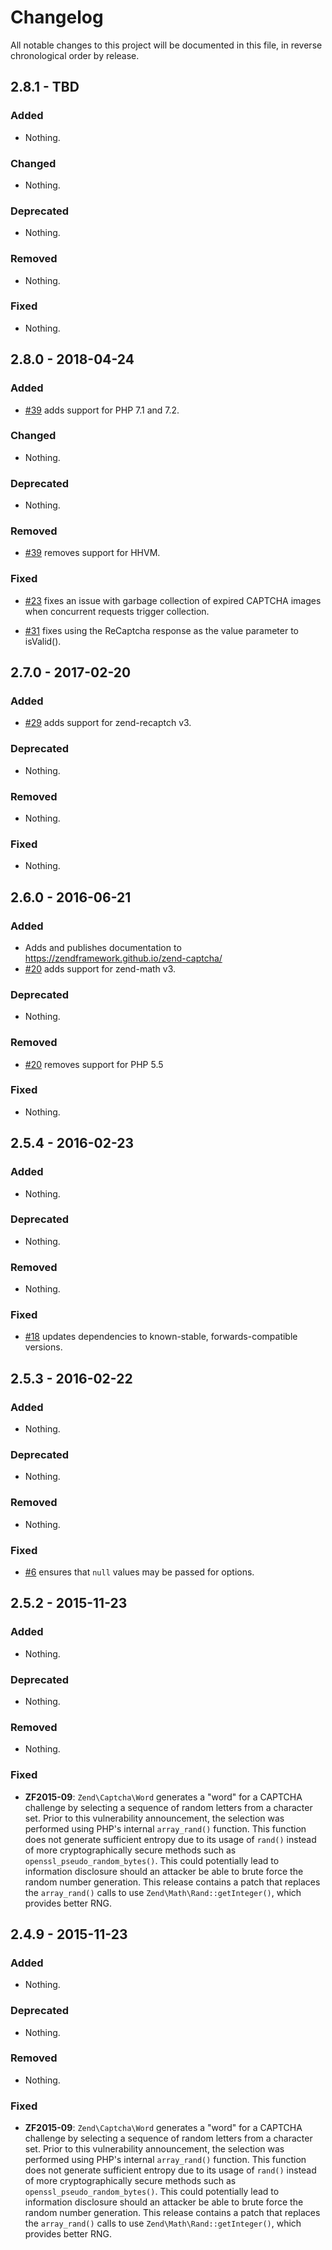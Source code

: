 # Changelog

All notable changes to this project will be documented in this file, in reverse chronological order by release.

## 2.8.1 - TBD

### Added

- Nothing.

### Changed

- Nothing.

### Deprecated

- Nothing.

### Removed

- Nothing.

### Fixed

- Nothing.

## 2.8.0 - 2018-04-24

### Added

- [#39](https://github.com/zendframework/zend-captcha/pull/39) adds support for PHP 7.1 and 7.2.

### Changed

- Nothing.

### Deprecated

- Nothing.

### Removed

- [#39](https://github.com/zendframework/zend-captcha/pull/39) removes support for HHVM.

### Fixed

- [#23](https://github.com/zendframework/zend-captcha/pull/23) fixes an issue with garbage collection of expired CAPTCHA images
  when concurrent requests trigger collection.

- [#31](https://github.com/zendframework/zend-captcha/pull/31) fixes using the
  ReCaptcha response as the value parameter to isValid().

## 2.7.0 - 2017-02-20

### Added

- [#29](https://github.com/zendframework/zend-captcha/pull/29) adds support for
  zend-recaptch v3.


### Deprecated

- Nothing.

### Removed

- Nothing.

### Fixed

- Nothing.

## 2.6.0 - 2016-06-21

### Added

- Adds and publishes documentation to https://zendframework.github.io/zend-captcha/
- [#20](https://github.com/zendframework/zend-captcha/pull/20) adds support for
  zend-math v3.

### Deprecated

- Nothing.

### Removed

- [#20](https://github.com/zendframework/zend-captcha/pull/20) removes support for
  PHP 5.5

### Fixed

- Nothing.

## 2.5.4 - 2016-02-23

### Added

- Nothing.

### Deprecated

- Nothing.

### Removed

- Nothing.

### Fixed

- [#18](https://github.com/zendframework/zend-captcha/pull/18) updates
  dependencies to known-stable, forwards-compatible versions.

## 2.5.3 - 2016-02-22

### Added

- Nothing.

### Deprecated

- Nothing.

### Removed

- Nothing.

### Fixed

- [#6](https://github.com/zendframework/zend-captcha/pull/6) ensures that `null`
  values may be passed for options.

## 2.5.2 - 2015-11-23

### Added

- Nothing.

### Deprecated

- Nothing.

### Removed

- Nothing.

### Fixed

- **ZF2015-09**: `Zend\Captcha\Word` generates a "word" for a CAPTCHA challenge
  by selecting a sequence of random letters from a character set. Prior to this
  vulnerability announcement, the selection was performed using PHP's internal
  `array_rand()` function. This function does not generate sufficient entropy
  due to its usage of `rand()` instead of more cryptographically secure methods
  such as `openssl_pseudo_random_bytes()`. This could potentially lead to
  information disclosure should an attacker be able to brute force the random
  number generation. This release contains a patch that replaces the
  `array_rand()` calls to use `Zend\Math\Rand::getInteger()`, which provides
  better RNG.

## 2.4.9 - 2015-11-23

### Added

- Nothing.

### Deprecated

- Nothing.

### Removed

- Nothing.

### Fixed

- **ZF2015-09**: `Zend\Captcha\Word` generates a "word" for a CAPTCHA challenge
  by selecting a sequence of random letters from a character set. Prior to this
  vulnerability announcement, the selection was performed using PHP's internal
  `array_rand()` function. This function does not generate sufficient entropy
  due to its usage of `rand()` instead of more cryptographically secure methods
  such as `openssl_pseudo_random_bytes()`. This could potentially lead to
  information disclosure should an attacker be able to brute force the random
  number generation. This release contains a patch that replaces the
  `array_rand()` calls to use `Zend\Math\Rand::getInteger()`, which provides
  better RNG.
